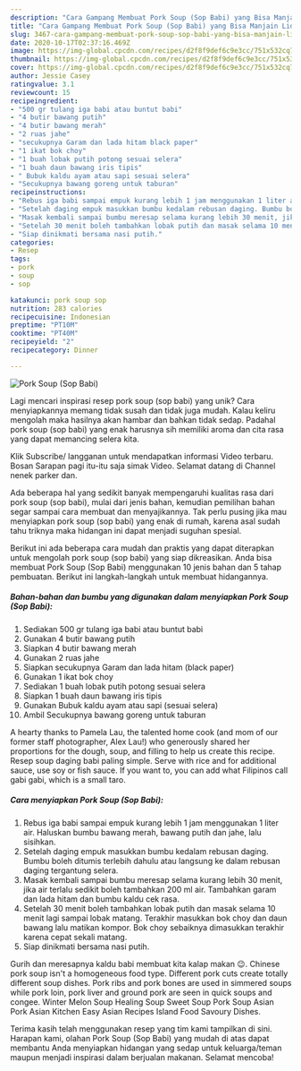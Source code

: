 ```yaml
---
description: "Cara Gampang Membuat Pork Soup (Sop Babi) yang Bisa Manjain Lidah"
title: "Cara Gampang Membuat Pork Soup (Sop Babi) yang Bisa Manjain Lidah"
slug: 3467-cara-gampang-membuat-pork-soup-sop-babi-yang-bisa-manjain-lidah
date: 2020-10-17T02:37:16.469Z
image: https://img-global.cpcdn.com/recipes/d2f8f9def6c9e3cc/751x532cq70/pork-soup-sop-babi-foto-resep-utama.jpg
thumbnail: https://img-global.cpcdn.com/recipes/d2f8f9def6c9e3cc/751x532cq70/pork-soup-sop-babi-foto-resep-utama.jpg
cover: https://img-global.cpcdn.com/recipes/d2f8f9def6c9e3cc/751x532cq70/pork-soup-sop-babi-foto-resep-utama.jpg
author: Jessie Casey
ratingvalue: 3.1
reviewcount: 15
recipeingredient:
- "500 gr tulang iga babi atau buntut babi"
- "4 butir bawang putih"
- "4 butir bawang merah"
- "2 ruas jahe"
- "secukupnya Garam dan lada hitam black paper"
- "1 ikat bok choy"
- "1 buah lobak putih potong sesuai selera"
- "1 buah daun bawang iris tipis"
- " Bubuk kaldu ayam atau sapi sesuai selera"
- "Secukupnya bawang goreng untuk taburan"
recipeinstructions:
- "Rebus iga babi sampai empuk kurang lebih 1 jam menggunakan 1 liter air. Haluskan bumbu bawang merah, bawang putih dan jahe, lalu sisihkan."
- "Setelah daging empuk masukkan bumbu kedalam rebusan daging. Bumbu boleh ditumis terlebih dahulu atau langsung ke dalam rebusan daging tergantung selera."
- "Masak kembali sampai bumbu meresap selama kurang lebih 30 menit, jika air terlalu sedikit boleh tambahkan 200 ml air. Tambahkan garam dan lada hitam dan bumbu kaldu cek rasa."
- "Setelah 30 menit boleh tambahkan lobak putih dan masak selama 10 menit lagi sampai lobak matang. Terakhir masukkan bok choy dan daun bawang lalu matikan kompor. Bok choy sebaiknya dimasukkan terakhir karena cepat sekali matang."
- "Siap dinikmati bersama nasi putih."
categories:
- Resep
tags:
- pork
- soup
- sop

katakunci: pork soup sop 
nutrition: 283 calories
recipecuisine: Indonesian
preptime: "PT10M"
cooktime: "PT40M"
recipeyield: "2"
recipecategory: Dinner

---
```



![Pork Soup (Sop Babi)](https://img-global.cpcdn.com/recipes/d2f8f9def6c9e3cc/751x532cq70/pork-soup-sop-babi-foto-resep-utama.jpg)

Lagi mencari inspirasi resep pork soup (sop babi) yang unik? Cara menyiapkannya memang tidak susah dan tidak juga mudah. Kalau keliru mengolah maka hasilnya akan hambar dan bahkan tidak sedap. Padahal pork soup (sop babi) yang enak harusnya sih memiliki aroma dan cita rasa yang dapat memancing selera kita.

Klik Subscribe/ langganan untuk mendapatkan informasi Video terbaru. Bosan Sarapan pagi itu-itu saja simak Video. Selamat datang di Channel nenek parker dan.

Ada beberapa hal yang sedikit banyak mempengaruhi kualitas rasa dari pork soup (sop babi), mulai dari jenis bahan, kemudian pemilihan bahan segar sampai cara membuat dan menyajikannya. Tak perlu pusing jika mau menyiapkan pork soup (sop babi) yang enak di rumah, karena asal sudah tahu triknya maka hidangan ini dapat menjadi suguhan spesial.


Berikut ini ada beberapa cara mudah dan praktis yang dapat diterapkan untuk mengolah pork soup (sop babi) yang siap dikreasikan. Anda bisa membuat Pork Soup (Sop Babi) menggunakan 10 jenis bahan dan 5 tahap pembuatan. Berikut ini langkah-langkah untuk membuat hidangannya.

<!--inarticleads1-->

##### Bahan-bahan dan bumbu yang digunakan dalam menyiapkan Pork Soup (Sop Babi):

1. Sediakan 500 gr tulang iga babi atau buntut babi
1. Gunakan 4 butir bawang putih
1. Siapkan 4 butir bawang merah
1. Gunakan 2 ruas jahe
1. Siapkan secukupnya Garam dan lada hitam (black paper)
1. Gunakan 1 ikat bok choy
1. Sediakan 1 buah lobak putih potong sesuai selera
1. Siapkan 1 buah daun bawang iris tipis
1. Gunakan  Bubuk kaldu ayam atau sapi (sesuai selera)
1. Ambil Secukupnya bawang goreng untuk taburan


A hearty thanks to Pamela Lau, the talented home cook (and mom of our former staff photographer, Alex Lau!) who generously shared her proportions for the dough, soup, and filling to help us create this recipe. Resep soup daging babi paling simple. Serve with rice and for additional sauce, use soy or fish sauce. If you want to, you can add what Filipinos call gabi gabi, which is a small taro. 

<!--inarticleads2-->

##### Cara menyiapkan Pork Soup (Sop Babi):

1. Rebus iga babi sampai empuk kurang lebih 1 jam menggunakan 1 liter air. Haluskan bumbu bawang merah, bawang putih dan jahe, lalu sisihkan.
1. Setelah daging empuk masukkan bumbu kedalam rebusan daging. Bumbu boleh ditumis terlebih dahulu atau langsung ke dalam rebusan daging tergantung selera.
1. Masak kembali sampai bumbu meresap selama kurang lebih 30 menit, jika air terlalu sedikit boleh tambahkan 200 ml air. Tambahkan garam dan lada hitam dan bumbu kaldu cek rasa.
1. Setelah 30 menit boleh tambahkan lobak putih dan masak selama 10 menit lagi sampai lobak matang. Terakhir masukkan bok choy dan daun bawang lalu matikan kompor. Bok choy sebaiknya dimasukkan terakhir karena cepat sekali matang.
1. Siap dinikmati bersama nasi putih.


Gurih dan meresapnya kaldu babi membuat kita kalap makan 😉. Chinese pork soup isn&#39;t a homogeneous food type. Different pork cuts create totally different soup dishes. Pork ribs and pork bones are used in simmered soups while pork loin, pork liver and ground pork are seen in quick soups and congee. Winter Melon Soup Healing Soup Sweet Soup Pork Soup Asian Pork Asian Kitchen Easy Asian Recipes Island Food Savoury Dishes. 

Terima kasih telah menggunakan resep yang tim kami tampilkan di sini. Harapan kami, olahan Pork Soup (Sop Babi) yang mudah di atas dapat membantu Anda menyiapkan hidangan yang sedap untuk keluarga/teman maupun menjadi inspirasi dalam berjualan makanan. Selamat mencoba!
